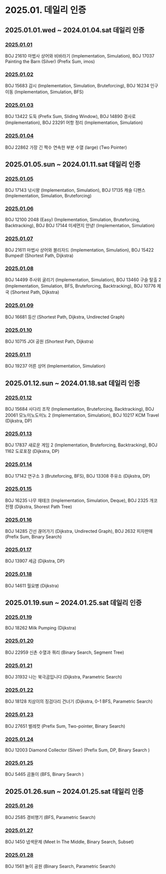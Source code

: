 # 2025.01. 데일리 인증

## 2025.01.01.wed ~ 2024.01.04.sat 데일리 인증

### [2025.01.01](https://github.com/jwelyl/daily_certification/blob/main/2024/01/01/24_01_01_daily_certification.md)
BOJ 21610 마법사 상어와 비바라기 (Implementation, Simulation), BOJ 17037 Painting the Barn (Silver) (Prefix Sum, imos)

### [2025.01.02](https://github.com/jwelyl/daily_certification/blob/main/2024/01/02/24_01_02_daily_certification.md)
BOJ 15683 감시 (Implementation, Simulation, Bruteforcing), BOJ 16234 인구 이동 (Implementation, Simulation, BFS)

### [2025.01.03](https://github.com/jwelyl/daily_certification/blob/main/2024/01/03/24_01_03_daily_certification.md)
BOJ 13422 도둑 (Prefix Sum, Sliding Window), BOJ 14890 경사로 (Implementation), BOJ 23291 어항 정리 (Implementation, Simulation)

### [2025.01.04](https://github.com/jwelyl/daily_certification/blob/main/2024/01/04/24_01_04_daily_certification.md)
BOJ 22862 가장 긴 짝수 연속한 부분 수열 (large) (Two Pointer)

## 2025.01.05.sun ~ 2024.01.11.sat 데일리 인증

### [2025.01.05](https://github.com/jwelyl/daily_certification/blob/main/2024/01/05/24_01_05_daily_certification.md)
BOJ 17143 낚시왕 (Implementation, Simulation), BOJ 17135 캐슬 디펜스 (Implementation, Simulation, Bruteforcing)

### [2025.01.06](https://github.com/jwelyl/daily_certification/blob/main/2024/01/06/24_01_06_daily_certification.md)
BOJ 12100 2048 (Easy) (Implementation, Simulation, Bruteforcing, Backtracking), BOJ BOJ 17144 미세먼지 안녕! (Implementation, Simulation)

### [2025.01.07](https://github.com/jwelyl/daily_certification/blob/main/2024/01/07/24_01_07_daily_certification.md)
 BOJ  21611 마법사 상어와 블리자드 (Implementation, Simulation), BOJ 15422 Bumped! (Shortest Path, Dijkstra)

### [2025.01.08](https://github.com/jwelyl/daily_certification/blob/main/2024/01/08/24_01_08_daily_certification.md)
BOJ 14499 주사위 굴리기 (Implementation, Simulation), BOJ 13460 구슬 탈출 2 (Implementation, Simulation, BFS, Bruteforcing, Backtracking), BOJ 10776 제국 (Shortest Path, Dijkstra)

### [2025.01.09](https://github.com/jwelyl/daily_certification/blob/main/2024/01/09/24_01_09_daily_certification.md)
BOJ 16681 등산 (Shortest Path, Dijkstra, Undirected Graph)

### [2025.01.10](https://github.com/jwelyl/daily_certification/blob/main/2024/01/10/24_01_10_daily_certification.md)
BOJ 10715 JOI 공원 (Shortest Path, Dijkstra)

### [2025.01.11](https://github.com/jwelyl/daily_certification/blob/main/2024/01/1/24_01_11_daily_certification.md)
BOJ 19237 어른 상어 (Implementation, Simulation)

## 2025.01.12.sun ~ 2024.01.18.sat 데일리 인증

### [2025.01.12](https://github.com/jwelyl/daily_certification/blob/main/2024/01/12/24_01_12_daily_certification.md)
BOJ 15684 사다리 조작 (Implementation, Bruteforcing, Backtracking), BOJ 20061 모노미노도미노 2 (Implementation, Simulation), BOJ 10217 KCM Travel (Dijkstra, DP)

### [2025.01.13](https://github.com/jwelyl/daily_certification/blob/main/2024/01/13/24_01_13_daily_certification.md)
BOJ 17837 새로운 게임 2 (Implementation, Bruteforcing, Backtracking), BOJ 1162 도로포장 (Dijkstra, DP)

### [2025.01.14](https://github.com/jwelyl/daily_certification/blob/main/2024/01/14/24_01_14_daily_certification.md)
BOJ 17142 연구소 3 (Bruteforcing, BFS), BOJ 13308 주유소 (Dijkstra, DP)

### [2025.01.15](https://github.com/jwelyl/daily_certification/blob/main/2024/01/15/24_01_15_daily_certification.md)
BOJ 16235 나무 재테크 (Implementation, Simulation, Deque), BOJ 2325 개코전쟁 (Dijkstra, Shorest Path Tree)

### [2025.01.16](https://github.com/jwelyl/daily_certification/blob/main/2024/01/16/24_01_16_daily_certification.md)
BOJ 14285 간선 끊어가기 (Dijkstra, Undirected Graph), BOJ 2632 피자판매 (Prefix Sum, Binary Search)

### [2025.01.17](https://github.com/jwelyl/daily_certification/blob/main/2024/01/17/24_01_17_daily_certification.md)
BOJ 13907 세금 (Dijkstra, DP)

### [2025.01.18](https://github.com/jwelyl/daily_certification/blob/main/2024/01/18/24_01_18_daily_certification.md)
BOJ 14611 월요병 (Dijkstra)

## 2025.01.19.sun ~ 2024.01.25.sat 데일리 인증

### [2025.01.19](https://github.com/jwelyl/daily_certification/blob/main/2024/01/19/24_01_19_daily_certification.md)
BOJ 18262 Milk Pumping (Dijkstra)

### [2025.01.20](https://github.com/jwelyl/daily_certification/blob/main/2024/01/20/24_01_20_daily_certification.md)
BOJ 22959 신촌 수열과 쿼리 (Binary Search, Segment Tree)

### [2025.01.21](https://github.com/jwelyl/daily_certification/blob/main/2024/01/21/24_01_21_daily_certification.md)
BOJ 31932 나는 북극곰입니다 (Dijkstra, Parametric Search)

### [2025.01.22](https://github.com/jwelyl/daily_certification/blob/main/2024/01/22/24_01_22_daily_certification.md)
BOJ 18128 치삼이의 징검다리 건너기 (Dijkstra, 0-1 BFS, Parametric Search)

### [2025.01.23](https://github.com/jwelyl/daily_certification/blob/main/2024/01/23/24_01_23_daily_certification.md)
BOJ 27651 벌레컷 (Prefix Sum, Two-pointer, Binary Search)

### [2025.01.24](https://github.com/jwelyl/daily_certification/blob/main/2024/01/24/24_01_24_daily_certification.md)
BOJ 12003 Diamond Collector (Silver) (Prefix Sum, DP, Binary Search )

### [2025.01.25](https://github.com/jwelyl/daily_certification/blob/main/2024/01/25/24_01_25_daily_certification.md)
BOJ 5465 곰돌이 (BFS, Binary Search )

## 2025.01.26.sun ~ 2024.01.25.sat 데일리 인증

### [2025.01.26](https://github.com/jwelyl/daily_certification/blob/main/2024/01/26/24_01_26_daily_certification.md)
BOJ 2585 경비행기 (BFS, Parametric Search)

### [2025.01.27](https://github.com/jwelyl/daily_certification/blob/main/2024/01/27/24_01_27_daily_certification.md)
BOJ 1450 냅색문제 (Meet In The Middle, Binary Search, Subset)

### [2025.01.28](https://github.com/jwelyl/daily_certification/blob/main/2024/01/28/24_01_28_daily_certification.md)
BOJ 1561 놀이 공원 (Binary Search, Parametric Search)